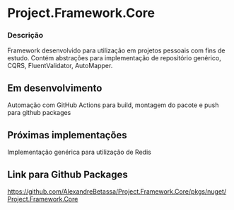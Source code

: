 # Project.Framework.Core
### Descrição
Framework desenvolvido para utilização em projetos pessoais com fins de estudo. Contém abstrações para implementação de repositório genérico, CQRS, FluentValidator, AutoMapper.

## Em desenvolvimento
Automação com GitHub Actions para build, montagem do pacote e push para github packages

## Próximas implementações
Implementação genérica para utilização de Redis

## Link para Github Packages
https://github.com/AlexandreBetassa/Project.Framework.Core/pkgs/nuget/Project.Framework.Core
